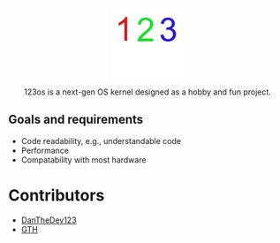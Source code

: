 <p align="center">
    <img src="images/Logo.png">

<p align="center">123os is a next-gen OS kernel designed as a hobby and fun project.</p>

## Goals and requirements
* Code readability, e.g., understandable code
* Performance
* Compatability with most hardware

# Contributors
* [DanTheDev123](https://github.com/danthedev123)
* [GTH](https://github.com/gunnarhelgason)